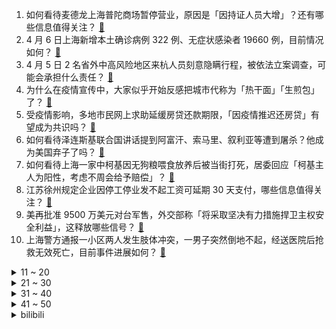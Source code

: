 1. 如何看待麦德龙上海普陀商场暂停营业，原因是「因持证人员大增」？还有哪些信息值得关注？ [:link:](https://www.zhihu.com/question/526323560)
2. 4 月 6 日上海新增本土确诊病例 322 例、无症状感染者 19660 例，目前情况如何？ [:link:](https://www.zhihu.com/question/526450322)
3. 4 月 5 日 2 名省外中高风险地区来杭人员刻意隐瞒行程，被依法立案调查，可能会承担什么责任？ [:link:](https://www.zhihu.com/question/526308562)
4. 为什么在疫情宣传中，大家似乎开始反感把城市代称为「热干面」「生煎包」了？ [:link:](https://www.zhihu.com/question/526289471)
5. 受疫情影响，多地市民网上求助延缓房贷还款期限，「因疫情推迟还房贷」有望成为共识吗？ [:link:](https://www.zhihu.com/question/526276106)
6. 如何看待泽连斯基联合国讲话提到阿富汗、索马里、叙利亚等遭到屠杀？他成为美国弃子了吗？ [:link:](https://www.zhihu.com/question/526333664)
7. 如何看待上海一家中柯基因无狗粮喂食放养后被当街打死，居委回应「柯基主人为阳性，考虑不周会给予赔偿」？ [:link:](https://www.zhihu.com/question/526382622)
8. 江苏徐州规定企业因停工停业发不起工资可延期 30 天支付，哪些信息值得关注？ [:link:](https://www.zhihu.com/question/526263805)
9. 美再批准 9500 万美元对台军售，外交部称「将采取坚决有力措施捍卫主权安全利益」，这释放哪些信号？ [:link:](https://www.zhihu.com/question/526340613)
10. 上海警方通报一小区两人发生肢体冲突，一男子突然倒地不起，经送医院后抢救无效死亡，目前事件进展如何？ [:link:](https://www.zhihu.com/question/526357311)
<details>
<summary>11 ~ 20</summary>

11. 加班到半夜，礼貌询问男同事能不能送我回家过分吗？ [:link:](https://www.zhihu.com/question/525735354)
12. 如何看待吴尊友解读「奥密克戎导致死亡人数超过德尔塔」，称「我国新冠病死率低是因为采取多项措施」？ [:link:](https://www.zhihu.com/question/526376475)
13. 歌手演唱中带的耳返放的都是什么？为什么那么重要？ [:link:](https://www.zhihu.com/question/22696366)
14. 俄媒发布乌军近距离射杀俄军战俘视频，真实性如何？目前俄乌局势进展如何？ [:link:](https://www.zhihu.com/question/526337613)
15. 如何看待高职大一女生研发菌剂让被污染土壤增产 20%？从学术角度看大一学生完成这一研究的难度有多大？ [:link:](https://www.zhihu.com/question/526309745)
16. 教育部「到 2024 年实现中考省级统一命题」，这意味着什么？ [:link:](https://www.zhihu.com/question/526349325)
17. 如何看待某大型券商首席要求团队「研报轰炸，一直把客户炸吐为止」？ [:link:](https://www.zhihu.com/question/526263189)
18. 2022年这波疫情过后，上海的房价会大涨吗？ [:link:](https://www.zhihu.com/question/526089861)
19. 潘长江就被传直播中表示「和茅台老总认识十几年」起诉造谣方，称「对方未公开道歉」，造谣方将承担哪些责任？ [:link:](https://www.zhihu.com/question/526327855)
20. 陕西榆林通报佳县小雨事件调查处理情况，其并非青海失踪女大学生，网传受虐信息不实，哪些信息值得关注？ [:link:](https://www.zhihu.com/question/526368970)
</details>
<details>
<summary>21 ~ 30</summary>

21. 为什么最近MBTI变火了? [:link:](https://www.zhihu.com/question/525671093)
22. 21-22 赛季欧冠 1/4 决赛首回合切尔西 1:3 皇家马德里，本泽马戴帽，如何评价这场比赛？ [:link:](https://www.zhihu.com/question/526443569)
23. 俄罗斯车臣领导人发布 267 名乌海军士兵投降视频，真实性如何？目前俄乌局势进展如何？ [:link:](https://www.zhihu.com/question/526258853)
24. 坐标上海，隔离了26天了，怎么解决抑郁的情绪? [:link:](https://www.zhihu.com/question/524334366)
25. 肖思远的弟弟报名参军，从古至今，你知道哪些家庭几代人从军的故事？ [:link:](https://www.zhihu.com/question/526267532)
26. 上海回应市民电商平台买不到菜，称「正努力打通堵点」，身在上海的你为了买菜都做出过哪些努力？ [:link:](https://www.zhihu.com/question/526374692)
27. 适合当代年轻人的厨房是怎么样的，有什么东西必须配备？ [:link:](https://www.zhihu.com/question/516006550)
28. 如何以"我可以摸摸你的尾巴吗"为开头写一个故事？ [:link:](https://www.zhihu.com/question/515598221)
29. 20 年前的李金羽如果在现在的中国男足，可否与日韩一战？ [:link:](https://www.zhihu.com/question/526162701)
30. 怎么判断男生是喜欢你还是自己想多了？ [:link:](https://www.zhihu.com/question/357688189)
</details>
<details>
<summary>31 ~ 40</summary>

31. 本人月薪 4000，月薪 5 万的有钱朋友请客户吃饭，把剩饭打包给我，什么意思？ [:link:](https://www.zhihu.com/question/519940078)
32. 假如我斯诺克直接击球进球率100%，我能拿到世界冠军吗？ [:link:](https://www.zhihu.com/question/477455657)
33. 鸡胸肉怎么做才比较嫩呢？ [:link:](https://www.zhihu.com/question/278071116)
34. 一个中年互联网人在经历失业失钱失恋后心态崩了，步入中年后你的生活现状是怎样的？ [:link:](https://www.zhihu.com/question/523458308)
35. 初二下学期努力还来得及吗？? [:link:](https://www.zhihu.com/question/526116534)
36. 《红楼梦》中黛玉和凤姐小时候都是被当做男孩养大，为什么她们的性格截然不同？ [:link:](https://www.zhihu.com/question/515656070)
37. 调查数据显示月可支配收入 1 万已超过 99% 的人，具体情况如何？你的月薪有多少？ [:link:](https://www.zhihu.com/question/526310905)
38. 福布斯 2022 全球亿万富豪榜揭晓，马斯克第一，钟睒睒和张一鸣进前 25，这体现出了怎样的商业趋势？ [:link:](https://www.zhihu.com/question/526191859)
39. 北约外长会将讨论新战略构想，其秘书长声称要首次考虑「中国挑战」，这释放了哪些信号？如何看待该言论？ [:link:](https://www.zhihu.com/question/526286826)
40. 《艾尔登法环》 NPC 菈妮拥有四只手，这一特征是否会影响到你对角色的观感？ [:link:](https://www.zhihu.com/question/522027394)
</details>
<details>
<summary>41 ~ 50</summary>

41. 一模一样的玩具网上卖 29，小商店卖 68，给孩子说在网上买，也解释了，但孩子不同意，哭闹怎么办？ [:link:](https://www.zhihu.com/question/525757457)
42. 上海卫健委表示「有特殊需要的儿童感染者，监护人可自愿申请陪护」，有哪些积极作用？ [:link:](https://www.zhihu.com/question/526275678)
43. 我想知道被爱的前提是一定要漂亮吗？ [:link:](https://www.zhihu.com/question/525524023)
44. 你认为热爱对于工作重要吗？ [:link:](https://www.zhihu.com/question/525237716)
45. from、by、for、as、to、on 几个介词，它们之间的一些同义用法（如下）要怎样辨别？ [:link:](https://www.zhihu.com/question/508057612)
46. 学生党，主要用来画画，买 iPad 9 还是咬咬牙买 iPad Air 5？ [:link:](https://www.zhihu.com/question/525258717)
47. 为何很多人介意古董服装，却不介意古董珠宝呢？ [:link:](https://www.zhihu.com/question/523017882)
48. 关于Markdown的一点疑问，为什么很多人说markdown比word好用？ [:link:](https://www.zhihu.com/question/271059404)
49. 我是初中生，想学编程该学什么语言？ [:link:](https://www.zhihu.com/question/526263944)
50. 俄边防军哨所遭炮弹袭击，尚未造成人员伤亡和财产损失，目前俄乌局势如何？ [:link:](https://www.zhihu.com/question/526325384)
</details><details>
<summary>bilibili</summary>

1. 美食博主的翻车现场，全程极度舒适！ [:link:](//www.bilibili.com/video/BV1di4y1Q7dW)
2. 文 坛 噩 梦 [:link:](//www.bilibili.com/video/BV1wY4y1i71n)
3. 骗侄子理发，假装把他的耳朵给剃了，结果... 《东尼理发日记》 [:link:](//www.bilibili.com/video/BV1gS4y1K7bQ)
4. 辗转25个国家全实景拍摄，一场极致的美学盛宴 [:link:](//www.bilibili.com/video/BV1uZ4y1U7XR)
5. 独角 [:link:](//www.bilibili.com/video/BV1xa41147Q4)
6. 【日语0-N1】1000集！直接看时长！最完整的日语教程从日语构成开始学！ [:link:](//www.bilibili.com/video/BV17q4y1e7Ax)
7. 老师给你示范一下 [:link:](//www.bilibili.com/video/BV1934y1s7rp)
8. 那些无法超越的台词与画面！ [:link:](//www.bilibili.com/video/BV1y34y1s7x7)
9. 【房东的猫】清明版《云烟成雨》，怀念故去的人… [:link:](//www.bilibili.com/video/BV1JS4y1P7Nb)
10. 我，985废物，大家引以为戒 [:link:](//www.bilibili.com/video/BV1t3411H7Zw)
<details>
<summary>11 ~ 20</summary>

11. 师傅还是走个流程吧，直接剪怕你受不了 [:link:](//www.bilibili.com/video/BV18L4y1L75d)
12. 她们有多爱扯头花，演技就退步得有多差。 [:link:](//www.bilibili.com/video/BV1gL4y1j7Pk)
13. 【半佛】跟素颜和解？笑了。 [:link:](//www.bilibili.com/video/BV1Jr4y1p79B)
14. 不愧是重庆！这里也太热情了吧！ [:link:](//www.bilibili.com/video/BV16Y41177os)
15. 请帮我为烈士寻找家人，谢谢 [:link:](//www.bilibili.com/video/BV1y44y1P77M)
16. 《 你 好，六 耳 猕 猴 》-无间西游大结局 [:link:](//www.bilibili.com/video/BV1QA4y1X78d)
17. 连续熬夜一年，你的身体会发生什么变化？ [:link:](//www.bilibili.com/video/BV1Bu411e7xm)
18. “不能说毫无关系，只能说一模一样” [:link:](//www.bilibili.com/video/BV1rS4y1m7aa)
19. 这操作是人类能完成的？？ [:link:](//www.bilibili.com/video/BV1Gu411i7fb)
20. 我给你们炫一个 [:link:](//www.bilibili.com/video/BV1eq4y1a7wL)
</details>
<details>
<summary>21 ~ 30</summary>

21. 生日上出现一个奇怪的人，好怪噢...再看一眼！ [:link:](//www.bilibili.com/video/BV18Y4y1W7TG)
22. 可能他自己都忘记了以前善良的自己...但是这一刻他的良知被唤醒！灵魂被救赎了！！ [:link:](//www.bilibili.com/video/BV1hP4y1K7PE)
23. 牡 蛎 壳！ [:link:](//www.bilibili.com/video/BV1x3411J7BP)
24. 独立卫浴是真独立啊 [:link:](//www.bilibili.com/video/BV1w34y1t7eC)
25. 诈 骗 未 遂 [:link:](//www.bilibili.com/video/BV1Di4y1S7C9)
26. 这种快递千万不要收！ [:link:](//www.bilibili.com/video/BV1dZ4y1m7NY)
27. 许嵩，你根本没在唱《素颜》，你躲哪去了？ [:link:](//www.bilibili.com/video/BV1xu411i7iV)
28. 这是不是上网课的你？ [:link:](//www.bilibili.com/video/BV1nY4y1i721)
29. 2022年低预算高性价比“ITX”迷你游戏办公电脑 [:link:](//www.bilibili.com/video/BV1gi4y1D7Hu)
30. 毕业回到家乡小县城，生活变得简单，平静！躺到傍晚，还是起床买点冰淇淋吧。 [:link:](//www.bilibili.com/video/BV1NY4y1i7AR)
</details>
<details>
<summary>31 ~ 40</summary>

31. 【硬核科普】键盘上这9个键，到底有什么用？ [:link:](//www.bilibili.com/video/BV16P4y1K7AW)
32. 【花小烙】这一期来读读评论吧！ [:link:](//www.bilibili.com/video/BV1T5411U7Fu)
33. 看！前方星光璀璨！ [:link:](//www.bilibili.com/video/BV1r5411S7Z3)
34. 爆肝3个月，一次看爽！详细解说经典美剧《越狱》1-4季 [:link:](//www.bilibili.com/video/BV1HF411s7hK)
35. 10万播放我发给他妈 [:link:](//www.bilibili.com/video/BV1BZ4y1m7BE)
36. 在宠物店遇到一只很来劲的小猫，直接把她带回家 [:link:](//www.bilibili.com/video/BV1F5411D7XW)
37. 挑战自制潮汕‘毒药’停不下来的美味！ [:link:](//www.bilibili.com/video/BV1Wq4y1a7Tx)
38. 这就是同一个公寓出来的演技，卧槽真绝！！！ [:link:](//www.bilibili.com/video/BV1k94y1o7JD)
39. 《十 年》 [:link:](//www.bilibili.com/video/BV1rL4y1j7Zi)
40. 【SDARK】我的德天使有点不一样 [:link:](//www.bilibili.com/video/BV1cS4y1279D)
</details>
<details>
<summary>41 ~ 50</summary>

41. AK Is Back（这歌太中二了本人都受不了）（但是很炸） [:link:](//www.bilibili.com/video/BV1PP4y1T7EQ)
42. 十八通宵喝不醉，中年听歌流眼泪 [:link:](//www.bilibili.com/video/BV1tq4y1e7RW)
43. 许嵩和米津玄师听完都沉默了 [:link:](//www.bilibili.com/video/BV1HT4y1v7HS)
44. 妹说就是零卡，但是做成了游戏！ [:link:](//www.bilibili.com/video/BV1j3411H71x)
45. 哈哈哈哈！这是谁写的！？爆笑吐槽网络神级沙雕小说《拼夕夕系统附身，六万人砍不死我》！ [:link:](//www.bilibili.com/video/BV14u411i7Xz)
46. 《企业级报点》 [:link:](//www.bilibili.com/video/BV1W34y1x7Na)
47. 清明节，陈祥榕画像前摆满桔子和鲜花…… [:link:](//www.bilibili.com/video/BV1hi4y1S73x)
48. 瑞娇嫲嫲潮汕生腌  厨子探店¥516 [:link:](//www.bilibili.com/video/BV1Z5411S7rR)
49. 【清明节】许嵩《清明雨上》经典中国风神曲！清明节必听！ [:link:](//www.bilibili.com/video/BV1JY4y1H7vP)
50. 关注！灵璧县通报渔沟中学一学生死亡调查处置情况 [:link:](//www.bilibili.com/video/BV1QS4y117Hy)
</details>
<details>
<summary>51 ~ 60</summary>

51. 平平淡淡的生活才是真爱 [:link:](//www.bilibili.com/video/BV1jP4y1T7fd)
52. 朋 友 开 黑 现 状 [:link:](//www.bilibili.com/video/BV1wL4y1j7g7)
53. 【老头环动画】菈妮在褪色者上塔之前竟然…… [:link:](//www.bilibili.com/video/BV1mr4y1p7dP)
54. “成年狗的世界，没有容易二字” [:link:](//www.bilibili.com/video/BV1F44y1V7dE)
55. 《海妖的戏命，狂风的余烬！》 [:link:](//www.bilibili.com/video/BV1ZP4y1K7zC)
56. 放弃高考，差点抑郁自杀，从愤怒暴躁，到知行合一【寻找·许巍】 [:link:](//www.bilibili.com/video/BV1Pa411i7jF)
57. 自制两轮“不倒翁”电动车之我的腿是怎么没的 [:link:](//www.bilibili.com/video/BV1A5411U7Ku)
58. 教程｜用表情包做的小机关手帐立体书｜请大数据推送给每一个疫情被封的人 [:link:](//www.bilibili.com/video/BV1yT4y1e77m)
59. 一句话绑架道德绑架！！！ [:link:](//www.bilibili.com/video/BV1G44y1P7Y3)
60. BigBang最新回归曲【春夏秋冬】MV公开 [:link:](//www.bilibili.com/video/BV1zq4y1a7bW)
</details>
<details>
<summary>61 ~ 70</summary>

61. 【野生人类图鉴】职场鬼才，资本家看了都流泪 【妈见打】 [:link:](//www.bilibili.com/video/BV1v44y1P7ir)
62. 用P链其实是在保护狗狗 [:link:](//www.bilibili.com/video/BV1DY411J74a)
63. 中文的一字之差有多致命 [:link:](//www.bilibili.com/video/BV1o5411S7rX)
64. 三阿哥弘时：后夺嫡时代，最惨皇子，因何而死？【雍正王朝】 [:link:](//www.bilibili.com/video/BV1vY411778U)
65. 假如给你60秒向上帝提问（第六期） [:link:](//www.bilibili.com/video/BV1N94y1Z7PR)
66. 【A-SOUL】A-SOUL的电车难题 [:link:](//www.bilibili.com/video/BV1tZ4y1U7n8)
67. 4月3日，浙江金华。疫情封校期间，一人跳伞滑行误入学校，进校不一定要翻墙还可以跳伞，保安：真是防不胜防！ [:link:](//www.bilibili.com/video/BV1UY41177CN)
68. 拯救b站up主形象系列---剪了头去说唱新世代 [:link:](//www.bilibili.com/video/BV1rF41137SC)
69. 《我 的 粪 斗》 [:link:](//www.bilibili.com/video/BV1CY4y1p7xA)
70. 怨  种  实  习 [:link:](//www.bilibili.com/video/BV1Qu411i7ad)
</details>
<details>
<summary>71 ~ 80</summary>

71. 在一起7年，我在想… [:link:](//www.bilibili.com/video/BV16a411i7fK)
72. 普通柜员为什么当不了销冠？看完视频你就知道了！这些销售场景你有遇到过吗？最怕柜员告诉我 你可能要穿多少码。。。 [:link:](//www.bilibili.com/video/BV1A3411H7XB)
73. 大可不必的无框门 [:link:](//www.bilibili.com/video/BV193411H7i9)
74. 挑水果攻略 [:link:](//www.bilibili.com/video/BV143411H77P)
75. 做一杯10分钟还翻车？纯萌新咖啡入坑体验！ [:link:](//www.bilibili.com/video/BV1fS4y117PC)
76. 这一季，关乎男人的尊严！！！ [:link:](//www.bilibili.com/video/BV1QT4y1e79k)
77. 白象居然有7毛一袋的泡面，吃起来究竟怎么样？ [:link:](//www.bilibili.com/video/BV1rZ4y1U71f)
78. 甜 妹 出 游 [:link:](//www.bilibili.com/video/BV1WY4y1W7Rh)
79. 社死！偷偷在女友玩VR游戏的时候开b站直播！一万人看她跳舞？ [:link:](//www.bilibili.com/video/BV1w5411U7bN)
80. 【硬核】咽拭子到绿码中间的六小时，发生了什么？ [:link:](//www.bilibili.com/video/BV1xY4y1W73g)
</details>
<details>
<summary>81 ~ 90</summary>

81. 一不小心，把B站玩坏了！ [:link:](//www.bilibili.com/video/BV1ta41147JZ)
82. 监考老师的这套词儿是不是都训练过啊？ [:link:](//www.bilibili.com/video/BV1xa41147jx)
83. 学了三年动画做的3D三国杀 [:link:](//www.bilibili.com/video/BV1vY4y1W7pa)
84. 来盒马干饭，薅羊毛终结者竟成冤大头！无广试吃员 [:link:](//www.bilibili.com/video/BV1CY41177hB)
85. 这位同学上网课请不要打CSGO [:link:](//www.bilibili.com/video/BV1Lr4y1s7Et)
86. 江山如此多娇 [:link:](//www.bilibili.com/video/BV1bP4y1K762)
87. 《关于日本人对日本绝望的这件事》 [:link:](//www.bilibili.com/video/BV1ZZ4y1m7n5)
88. 笑死，立学霸人设的来看看书卷气怎么演！ [:link:](//www.bilibili.com/video/BV1X3411n7py)
89. 被纽约地铁站里的这些人才笑死 [:link:](//www.bilibili.com/video/BV1YP4y1K7HE)
90. 这小刺猬的小PP，真的好像水蜜桃！！闹木闹木kiyo！！这谁能顶得住！！ [:link:](//www.bilibili.com/video/BV1h44y1P754)
</details>
<details>
<summary>91 ~ 100</summary>

91. 周杰伦：拒绝用韩语采访，当众怒怼韩国网友，他到底有多爱国！ [:link:](//www.bilibili.com/video/BV1hP4y1u7tb)
92. 主播kid重度依赖 †升天†【散人】 [:link:](//www.bilibili.com/video/BV1uS4y1P7Sf)
93. 论炫富我只服他，极度奢靡的生活令人瞠目结舌，自称靠打扑克赢得亿万身家，真相竟然是这样 [:link:](//www.bilibili.com/video/BV1mS4y1m7MC)
94. 《 硬 核 会 员 》 [:link:](//www.bilibili.com/video/BV1N44y1P7Ea)
95. “看好了，我只演示一遍” [:link:](//www.bilibili.com/video/BV15Y41177Rp)
96. 看得出来，它真的很饿…… [:link:](//www.bilibili.com/video/BV1K44y1V7UC)
97. 一盘菜就敢要价三千？佛跳墙看了都直呼离谱… [:link:](//www.bilibili.com/video/BV133411H7pN)
98. 《光年之外》缘分让我们相遇在乱世以外 [:link:](//www.bilibili.com/video/BV1Lr4y1s7ty)
99. 清华学霸演讲:未来一瞥‖开口惊艳全场‖21世纪杯演讲冠军 [:link:](//www.bilibili.com/video/BV1yu411v7nR)
100. “哪位乘客把猫猫带上车了？” [:link:](//www.bilibili.com/video/BV1JS4y117wW)
</details></details>